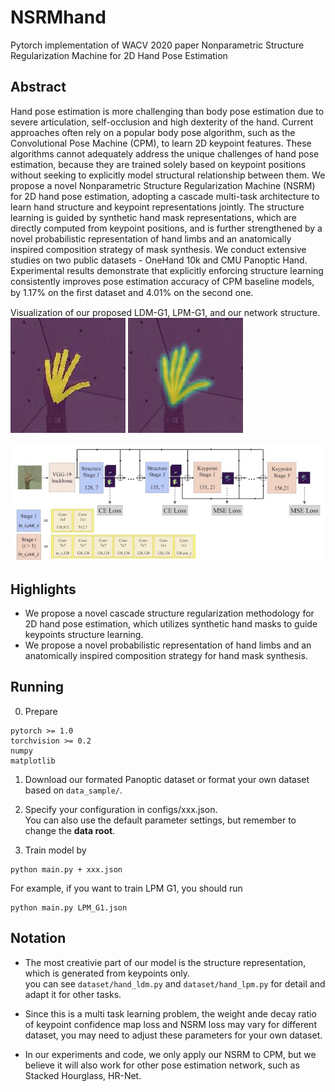 # NSRMhand
Pytorch implementation of WACV 2020 paper Nonparametric Structure Regularization Machine for 2D Hand Pose Estimation



## Abstract
Hand pose estimation is more challenging than body pose estimation due to severe articulation, self-occlusion and high dexterity of the hand. Current approaches often rely on a popular body pose algorithm, such as the Convolutional Pose Machine (CPM), to learn 2D keypoint features. These algorithms cannot adequately address the unique challenges of hand pose estimation, because they are trained solely based on keypoint positions without seeking to explicitly model structural relationship between them. We propose a novel Nonparametric Structure Regularization Machine (NSRM) for 2D hand pose estimation, adopting a cascade multi-task architecture to learn hand structure and keypoint representations jointly. The structure learning is guided by synthetic hand mask representations, which are directly computed from keypoint positions, and is further strengthened by a novel probabilistic representation of hand limbs and an anatomically inspired composition strategy of mask synthesis. We conduct extensive studies on two public datasets - OneHand 10k and CMU Panoptic Hand. Experimental results demonstrate that explicitly enforcing structure learning consistently improves pose estimation accuracy of CPM baseline models, by 1.17% on the ﬁrst dataset and 4.01% on the second one.

Visualization of our proposed LDM-G1, LPM-G1, and our network structure.    
![LPM G1](readme/ldm_g1.jpg) 
![LDM G6](readme/lpm_g1.jpg)


![net](readme/net.jpeg)



## Highlights
- We propose a novel cascade structure regularization methodology for 2D hand pose estimation, 
which utilizes synthetic hand masks to guide keypoints structure learning.
- We propose a novel probabilistic representation of hand limbs and an anatomically inspired composition strategy for hand mask synthesis.

## Running
0. Prepare  
 ~~~ 
pytorch >= 1.0  
torchvision >= 0.2 
numpy  
matplotlib 
~~~

1. Download our formated Panoptic dataset or format your own dataset based on `data_sample/`. 

2. Specify your configuration in configs/xxx.json.  
You can also use the default parameter settings, but remember to change the **data root**.  


3. Train model by 
~~~
python main.py + xxx.json
~~~

For example, if you want to train LPM G1, you should run 
~~~
python main.py LPM_G1.json
~~~


## Notation
- The most creativie part of our model is the structure representation, which is generated from keypoints only.  
you can see `dataset/hand_ldm.py` and `dataset/hand_lpm.py` for detail and adapt it for other tasks.

- Since this is a multi task learning problem, 
the weight ande decay ratio of keypoint confidence map loss and NSRM loss may vary for different dataset, 
you may need to adjust these parameters for your own dataset. 

- In our experiments and code, we only apply our NSRM to CPM, but we believe it will also work for other pose estimation network, 
such as Stacked Hourglass, HR-Net.  

